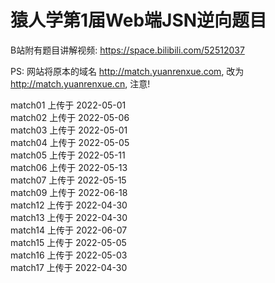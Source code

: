 # 猿人学第1届Web端JSN逆向题目

B站附有题目讲解视频: https://space.bilibili.com/52512037

PS: 网站将原本的域名 http://match.yuanrenxue.com, 改为 http://match.yuanrenxue.cn, 注意!

match01 上传于 2022-05-01  
match02 上传于 2022-05-06  
match03 上传于 2022-05-01  
match04 上传于 2022-05-05  
match05 上传于 2022-05-11  
match06 上传于 2022-05-13  
match07 上传于 2022-05-15  
match09 上传于 2022-06-18  
match12 上传于 2022-04-30  
match13 上传于 2022-04-30  
match14 上传于 2022-06-07  
match15 上传于 2022-05-05  
match16 上传于 2022-05-03  
match17 上传于 2022-04-30 
